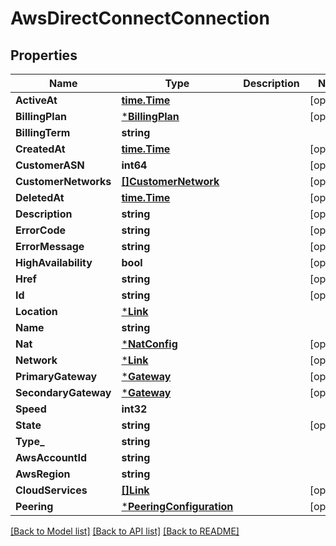 # AwsDirectConnectConnection

## Properties
Name | Type | Description | Notes
------------ | ------------- | ------------- | -------------
**ActiveAt** | [**time.Time**](time.Time.md) |  | [optional] 
**BillingPlan** | [***BillingPlan**](BillingPlan.md) |  | [optional] 
**BillingTerm** | **string** |  | 
**CreatedAt** | [**time.Time**](time.Time.md) |  | [optional] 
**CustomerASN** | **int64** |  | [optional] 
**CustomerNetworks** | [**[]CustomerNetwork**](CustomerNetwork.md) |  | [optional] 
**DeletedAt** | [**time.Time**](time.Time.md) |  | [optional] 
**Description** | **string** |  | [optional] 
**ErrorCode** | **string** |  | [optional] 
**ErrorMessage** | **string** |  | [optional] 
**HighAvailability** | **bool** |  | [optional] 
**Href** | **string** |  | [optional] 
**Id** | **string** |  | [optional] 
**Location** | [***Link**](Link.md) |  | 
**Name** | **string** |  | 
**Nat** | [***NatConfig**](NATConfig.md) |  | [optional] 
**Network** | [***Link**](Link.md) |  | [optional] 
**PrimaryGateway** | [***Gateway**](Gateway.md) |  | [optional] 
**SecondaryGateway** | [***Gateway**](Gateway.md) |  | [optional] 
**Speed** | **int32** |  | 
**State** | **string** |  | [optional] 
**Type_** | **string** |  | 
**AwsAccountId** | **string** |  | 
**AwsRegion** | **string** |  | 
**CloudServices** | [**[]Link**](Link.md) |  | [optional] 
**Peering** | [***PeeringConfiguration**](PeeringConfiguration.md) |  | [optional] 

[[Back to Model list]](../README.md#documentation-for-models) [[Back to API list]](../README.md#documentation-for-api-endpoints) [[Back to README]](../README.md)


